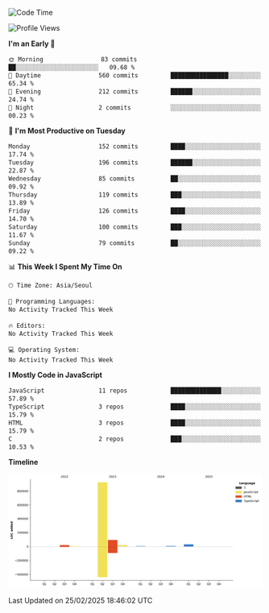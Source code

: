 <!--START_SECTION:waka-->
![Code Time](http://img.shields.io/badge/Code%20Time-131%20hrs%204%20mins-blue)

![Profile Views](http://img.shields.io/badge/Profile%20Views-4-blue)

**I'm an Early 🐤** 

```text
🌞 Morning                83 commits          ██░░░░░░░░░░░░░░░░░░░░░░░   09.68 % 
🌆 Daytime                560 commits         ████████████████░░░░░░░░░   65.34 % 
🌃 Evening                212 commits         ██████░░░░░░░░░░░░░░░░░░░   24.74 % 
🌙 Night                  2 commits           ░░░░░░░░░░░░░░░░░░░░░░░░░   00.23 % 
```
📅 **I'm Most Productive on Tuesday** 

```text
Monday                   152 commits         ████░░░░░░░░░░░░░░░░░░░░░   17.74 % 
Tuesday                  196 commits         ██████░░░░░░░░░░░░░░░░░░░   22.87 % 
Wednesday                85 commits          ██░░░░░░░░░░░░░░░░░░░░░░░   09.92 % 
Thursday                 119 commits         ███░░░░░░░░░░░░░░░░░░░░░░   13.89 % 
Friday                   126 commits         ████░░░░░░░░░░░░░░░░░░░░░   14.70 % 
Saturday                 100 commits         ███░░░░░░░░░░░░░░░░░░░░░░   11.67 % 
Sunday                   79 commits          ██░░░░░░░░░░░░░░░░░░░░░░░   09.22 % 
```


📊 **This Week I Spent My Time On** 

```text
🕑︎ Time Zone: Asia/Seoul

💬 Programming Languages: 
No Activity Tracked This Week

🔥 Editors: 
No Activity Tracked This Week

💻 Operating System: 
No Activity Tracked This Week
```

**I Mostly Code in JavaScript** 

```text
JavaScript               11 repos            ██████████████░░░░░░░░░░░   57.89 % 
TypeScript               3 repos             ████░░░░░░░░░░░░░░░░░░░░░   15.79 % 
HTML                     3 repos             ████░░░░░░░░░░░░░░░░░░░░░   15.79 % 
C                        2 repos             ███░░░░░░░░░░░░░░░░░░░░░░   10.53 % 
```



**Timeline**

![Lines of Code chart](https://raw.githubusercontent.com/project-dy/project-dy/main/assets/bar_graph.png)


 Last Updated on 25/02/2025 18:46:02 UTC
<!--END_SECTION:waka-->

